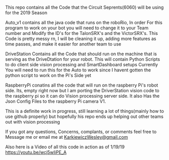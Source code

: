 This repo contains all the Code that the Circuit Seprents(6060) will be using for the 2019 Season 

Auto_v1 contains all the java code that runs on the roboRio, In order
For this program to work on your bot you will need to change it to your
Team number and Modify the ID's for the TalonSRX's and the VictorSRX's.
This Code is pretty messy rn, I will be cleaning it up, adding more
features as time passes, and make it easier for another team to use

DriveStation Contains all the Code that should run on the machine that 
is serving as the DriveDtation for your robot. This will contain Python
Scripts to do client side vision processing and SmartDashboard setups
Currently You will need to run this for the Auto to work since I havent 
gotten the python script to work on the Pi's Side yet

RaspberryPi conatins all the code that will run on the raspberry Pi's
robot side. Its, empty right now but I am porting the DriverStation vision code 
to the raspberry pi so it can do Vision processing server side. It also Has the 
Json Config Files to the raspberry Pi camera V1. 

This is a definite work in progress, still learning a lot of things(mainly 
how to use github properly) but hopefully his repo ends up helping out other 
teams out with vision processing 

If you got any questions, Concerns, complants, or comments feel free to
Message me or email me at KarkiewiczWesley@gmail.com

Also here is a Video of all this code in action as of 1/19/19 
https://youtu.be/wcj5wIiPE_A
